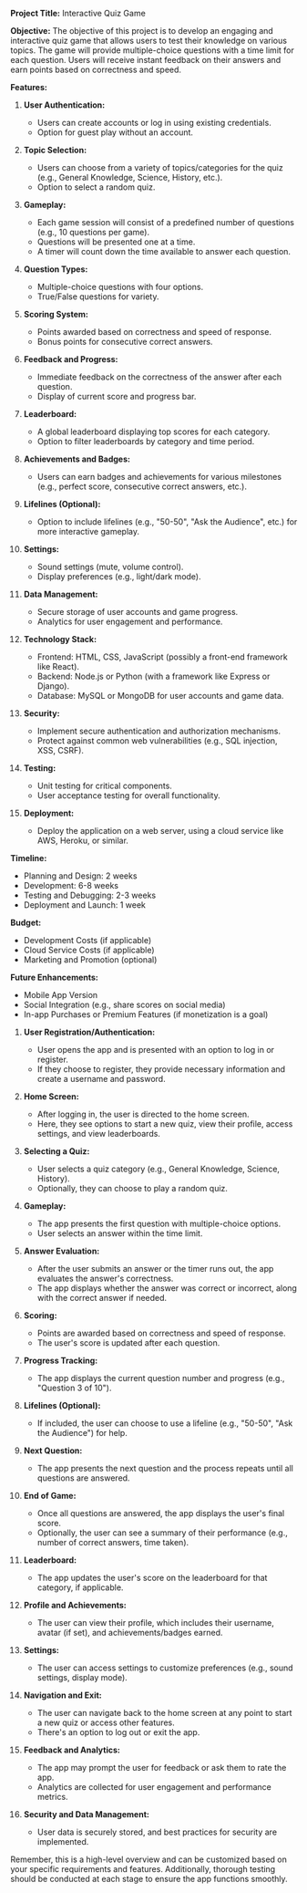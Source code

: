 **Project Title:** Interactive Quiz Game

**Objective:** 
The objective of this project is to develop an engaging and interactive quiz game that allows users to test their knowledge on various topics. The game will provide multiple-choice questions with a time limit for each question. Users will receive instant feedback on their answers and earn points based on correctness and speed.

**Features:**

1. **User Authentication:**
   - Users can create accounts or log in using existing credentials.
   - Option for guest play without an account.

2. **Topic Selection:**
   - Users can choose from a variety of topics/categories for the quiz (e.g., General Knowledge, Science, History, etc.).
   - Option to select a random quiz.

3. **Gameplay:**
   - Each game session will consist of a predefined number of questions (e.g., 10 questions per game).
   - Questions will be presented one at a time.
   - A timer will count down the time available to answer each question.

4. **Question Types:**
   - Multiple-choice questions with four options.
   - True/False questions for variety.

5. **Scoring System:**
   - Points awarded based on correctness and speed of response.
   - Bonus points for consecutive correct answers.

6. **Feedback and Progress:**
   - Immediate feedback on the correctness of the answer after each question.
   - Display of current score and progress bar.

7. **Leaderboard:**
   - A global leaderboard displaying top scores for each category.
   - Option to filter leaderboards by category and time period.

8. **Achievements and Badges:**
   - Users can earn badges and achievements for various milestones (e.g., perfect score, consecutive correct answers, etc.).

9. **Lifelines (Optional):**
   - Option to include lifelines (e.g., "50-50", "Ask the Audience", etc.) for more interactive gameplay.

10. **Settings:**
    - Sound settings (mute, volume control).
    - Display preferences (e.g., light/dark mode).

11. **Data Management:**
    - Secure storage of user accounts and game progress.
    - Analytics for user engagement and performance.

12. **Technology Stack:**
    - Frontend: HTML, CSS, JavaScript (possibly a front-end framework like React).
    - Backend: Node.js or Python (with a framework like Express or Django).
    - Database: MySQL or MongoDB for user accounts and game data.

13. **Security:**
    - Implement secure authentication and authorization mechanisms.
    - Protect against common web vulnerabilities (e.g., SQL injection, XSS, CSRF).

14. **Testing:**
    - Unit testing for critical components.
    - User acceptance testing for overall functionality.

15. **Deployment:**
    - Deploy the application on a web server, using a cloud service like AWS, Heroku, or similar.

**Timeline:**
- Planning and Design: 2 weeks
- Development: 6-8 weeks
- Testing and Debugging: 2-3 weeks
- Deployment and Launch: 1 week

**Budget:**
- Development Costs (if applicable)
- Cloud Service Costs (if applicable)
- Marketing and Promotion (optional)

**Future Enhancements:**
- Mobile App Version
- Social Integration (e.g., share scores on social media)
- In-app Purchases or Premium Features (if monetization is a goal)


1. **User Registration/Authentication:**
   - User opens the app and is presented with an option to log in or register.
   - If they choose to register, they provide necessary information and create a username and password.

2. **Home Screen:**
   - After logging in, the user is directed to the home screen.
   - Here, they see options to start a new quiz, view their profile, access settings, and view leaderboards.

3. **Selecting a Quiz:**
   - User selects a quiz category (e.g., General Knowledge, Science, History).
   - Optionally, they can choose to play a random quiz.

4. **Gameplay:**
   - The app presents the first question with multiple-choice options.
   - User selects an answer within the time limit.

5. **Answer Evaluation:**
   - After the user submits an answer or the timer runs out, the app evaluates the answer's correctness.
   - The app displays whether the answer was correct or incorrect, along with the correct answer if needed.

6. **Scoring:**
   - Points are awarded based on correctness and speed of response.
   - The user's score is updated after each question.

7. **Progress Tracking:**
   - The app displays the current question number and progress (e.g., "Question 3 of 10").

8. **Lifelines (Optional):**
   - If included, the user can choose to use a lifeline (e.g., "50-50", "Ask the Audience") for help.

9. **Next Question:**
   - The app presents the next question and the process repeats until all questions are answered.

10. **End of Game:**
    - Once all questions are answered, the app displays the user's final score.
    - Optionally, the user can see a summary of their performance (e.g., number of correct answers, time taken).

11. **Leaderboard:**
    - The app updates the user's score on the leaderboard for that category, if applicable.

12. **Profile and Achievements:**
    - The user can view their profile, which includes their username, avatar (if set), and achievements/badges earned.

13. **Settings:**
    - The user can access settings to customize preferences (e.g., sound settings, display mode).

14. **Navigation and Exit:**
    - The user can navigate back to the home screen at any point to start a new quiz or access other features.
    - There's an option to log out or exit the app.

15. **Feedback and Analytics:**
    - The app may prompt the user for feedback or ask them to rate the app.
    - Analytics are collected for user engagement and performance metrics.

16. **Security and Data Management:**
    - User data is securely stored, and best practices for security are implemented.

Remember, this is a high-level overview and can be customized based on your specific requirements and features. Additionally, thorough testing should be conducted at each stage to ensure the app functions smoothly.